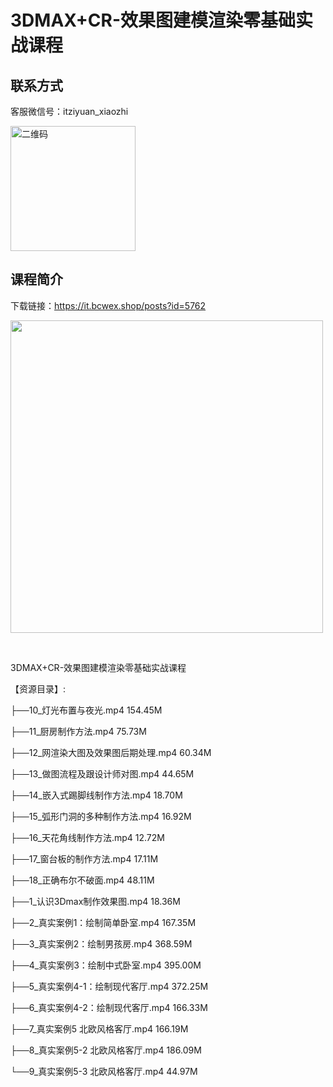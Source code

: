# 3DMAX+CR-效果图建模渲染零基础实战课程

## 联系方式

客服微信号：itziyuan_xiaozhi

<img src="https://ziyuanyun.oss-cn-guangzhou.aliyuncs.com/common/20240614073449/666b82192834a.jpg" width="200" height="200" alt="二维码">

## 课程简介

下载链接：https://it.bcwex.shop/posts?id=5762

<img src="https://ziyuanyun.oss-cn-guangzhou.aliyuncs.com/yun/20241201164914/674c230a046db.jpg" width="500" alt="">

  &nbsp;

 3DMAX+CR-效果图建模渲染零基础实战课程



 【资源目录】:

 ├──10_灯光布置与夜光.mp4 154.45M

 ├──11_厨房制作方法.mp4 75.73M

 ├──12_网渲染大图及效果图后期处理.mp4 60.34M

 ├──13_做图流程及跟设计师对图.mp4 44.65M

 ├──14_嵌入式踢脚线制作方法.mp4 18.70M

 ├──15_弧形门洞的多种制作方法.mp4 16.92M

 ├──16_天花角线制作方法.mp4 12.72M

 ├──17_窗台板的制作方法.mp4 17.11M

 ├──18_正确布尔不破面.mp4 48.11M

 ├──1_认识3Dmax制作效果图.mp4 18.36M

 ├──2_真实案例1：绘制简单卧室.mp4 167.35M

 ├──3_真实案例2：绘制男孩房.mp4 368.59M

 ├──4_真实案例3：绘制中式卧室.mp4 395.00M

 ├──5_真实案例4-1：绘制现代客厅.mp4 372.25M

 ├──6_真实案例4-2：绘制现代客厅.mp4 166.33M

 ├──7_真实案例5 北欧风格客厅.mp4 166.19M

 ├──8_真实案例5-2 北欧风格客厅.mp4 186.09M

 └──9_真实案例5-3 北欧风格客厅.mp4 44.97M

  